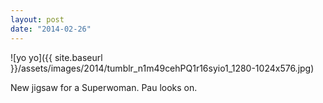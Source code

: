 ```yaml
---
layout: post
date: "2014-02-26"
---
```


![yo yo]({{ site.baseurl }}/assets/images/2014/tumblr_n1m49cehPQ1r16syio1_1280-1024x576.jpg)

New jigsaw for a Superwoman. Pau looks on.
